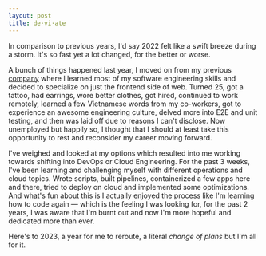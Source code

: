 ```yaml
---
layout: post
title: de·vi·ate
---
```


In comparison to previous years, I'd say 2022 felt like a swift breeze during a storm. It's so fast yet a lot changed, for the better or worse.

A bunch of things happened last year, I moved on from my previous [company](https://www.mashupgarage.com/) where I learned most of my software engineering skills and decided to specialize on just the frontend side of web. Turned 25, got a tattoo, had earrings, wore better clothes, got hired, continued to work remotely, learned a few Vietnamese words from my co-workers, got to experience an awesome engineering culture, delved more into E2E and unit testing, and then was laid off due to reasons I can't disclose. Now unemployed but happily so, I thought that I should at least take this opportunity to rest and reconsider my career moving forward.

I've weighed and looked at my options which resulted into me working towards shifting into DevOps or Cloud Engineering. For the past 3 weeks, I've been learning and challenging myself with different operations and cloud topics. Wrote scripts, built pipelines, containerized a few apps here and there, tried to deploy on cloud and implemented some optimizations. And what's fun about this is I actually enjoyed the process like I'm learning how to code again — which is the feeling I was looking for, for the past 2 years, I was aware that I'm burnt out and now I'm more hopeful and dedicated more than ever.

Here's to 2023, a year for me to reroute, a literal _change of plans_ but I'm all for it.
